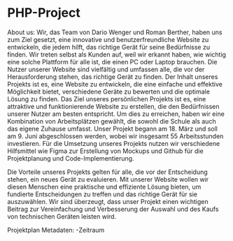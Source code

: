 # PHP-Project 

About us:
Wir, das Team von Dario Wenger und Roman Berther, haben uns zum Ziel gesetzt, eine innovative und benutzerfreundliche Website zu entwickeln, die jedem hilft, das richtige Gerät für seine Bedürfnisse zu finden.
Wir treten selbst als Kunden auf, weil wir erkannt haben, wie wichtig eine solche Plattform für alle ist, die einen PC oder Laptop brauchen. Die Nutzer unserer Website sind vielfältig und umfassen alle, die vor der Herausforderung stehen, das richtige Gerät zu finden.
Der Inhalt unseres Projekts ist es, eine Website zu entwickeln, die eine einfache und effektive Möglichkeit bietet, verschiedene Geräte zu bewerten und die optimale Lösung zu finden. Das Ziel unseres persönlichen Projekts ist es, eine attraktive und funktionierende Website zu erstellen, die den Bedürfnissen unserer Nutzer am besten entspricht.
Um dies zu erreichen, haben wir eine Kombination von Arbeitsplätzen gewählt, die sowohl die Schule als auch das eigene Zuhause umfasst. Unser Projekt begann am 18. März und soll am 9. Juni abgeschlossen werden, wobei wir insgesamt 55 Arbeitsstunden investieren.
Für die Umsetzung unseres Projekts nutzen wir verschiedene Hilfsmittel wie Figma zur Erstellung von Mockups und Github für die Projektplanung und Code-Implementierung.

Die Vorteile unseres Projekts gelten für alle, die vor der Entscheidung stehen, ein neues Gerät zu evaluieren. Mit unserer Website wollen wir diesen Menschen eine praktische und effiziente Lösung bieten, um fundierte Entscheidungen zu treffen und das richtige Gerät für sie auszuwählen. Wir sind überzeugt, dass unser Projekt einen wichtigen Beitrag zur Vereinfachung und Verbesserung der Auswahl und des Kaufs von technischen Geräten leisten wird.

Projektplan Metadaten:
-Zeitraum
